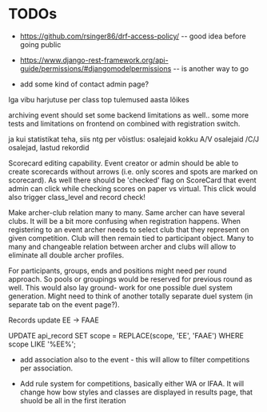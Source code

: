 # TODOs


* https://github.com/rsinger86/drf-access-policy/ -- good idea before going public
* https://www.django-rest-framework.org/api-guide/permissions/#djangomodelpermissions -- is another way to go


* add some kind of contact admin page?

Iga vibu harjutuse per class top tulemused aasta lõikes

archiving event should set some backend limitations as well.. some more tests and
limitations on frontend on combined with registration switch.

ja kui statistikat teha, siis ntg per võistlus: osalejaid kokku A/V osalejaid /C/J osalejad, lastud rekordid

Scorecard editing capability. Event creator or admin should be able to create scorecards without arrows
 (i.e. only scores and spots are marked on scorecard).
 As well there should be 'checked' flag on ScoreCard that event admin can click while checking scores
 on paper vs virtual. This click would also trigger class_level and record check!

Make archer-club relation many to many. Same archer can have several clubs. It will
be a bit more confusing when registration happens. When registering to an event archer
needs to select club that they represent on given competition. Club will then remain
tied to participant object.
  Many to many and changeable relation between archer and clubs will allow to eliminate
all double archer profiles.

For participants, groups, ends and positions might need per round approach. So pools
or groupings would be reserved for previous round as well. This would also lay ground-
work for one possible duel system generation.
  Might need to think of another totally separate duel system (in separate tab on the
event page?).

Records update EE -> FAAE

UPDATE api_record SET scope = REPLACE(scope, 'EE', 'FAAE') WHERE scope LIKE '%EE%';

* add association also to the event - this will allow to filter competitions per association.

* Add rule system for competitions, basically either WA or IFAA. It will change how bow
styles and classes are displayed in results page, that shuold be all in the first iteration
